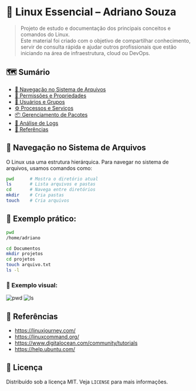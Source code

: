 # 🚀 Linux Essencial – Adriano Souza

> Projeto de estudo e documentação dos principais conceitos e comandos do Linux.  
> Este material foi criado com o objetivo de compartilhar conhecimento, servir de consulta rápida e ajudar outros profissionais que estão iniciando na área de infraestrutura, cloud ou DevOps.

## 🗺️ Sumário
- [📂 Navegação no Sistema de Arquivos](#-navegação-no-sistema-de-arquivos)
- [🔐 Permissões e Propriedades](#-permissões-e-propriedades)
- [👥 Usuários e Grupos](#-usuários-e-grupos)
- [⚙️ Processos e Serviços](#-processos-e-serviços)
- [📦 Gerenciamento de Pacotes](#-gerenciamento-de-pacotes)
- [📝 Análise de Logs](#-análise-de-logs)
- [🔗 Referências](#-referências)

## 📂 Navegação no Sistema de Arquivos
O Linux usa uma estrutura hierárquica. Para navegar no sistema de arquivos, usamos comandos como:

```bash
pwd      # Mostra o diretório atual
ls       # Lista arquivos e pastas
cd       # Navega entre diretórios
mkdir    # Cria pastas
touch    # Cria arquivos
```

## 🧠 Exemplo prático:
```bash
pwd
/home/adriano

cd Documentos
mkdir projetos
cd projetos
touch arquivo.txt
ls -l
```

### 📸 Exemplo visual:
![pwd](imagens/navegacao-pwd.png)
![ls](imagens/navegacao-ls.png)

## 🔗 Referências
- https://linuxjourney.com/
- https://linuxcommand.org/
- https://www.digitalocean.com/community/tutorials
- https://help.ubuntu.com/

## 📝 Licença
Distribuído sob a licença MIT. Veja `LICENSE` para mais informações.
